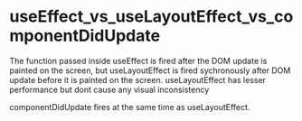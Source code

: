 # useEffect_vs_useLayoutEffect_vs_componentDidUpdate


The function passed inside useEffect is fired after the DOM update is painted on the screen, but useLayoutEffect is fired sychronously after DOM update before it is painted on the screen. 
useLayoutEffect has lesser performance but dont cause any visual inconsistency

componentDidUpdate fires at the same time as useLayoutEffect. 

